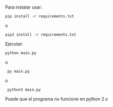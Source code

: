 
Para instalar usar:

    pip install -r requirements.txt
o

    pip3 install -r requirements.txt

Ejecutar:

    python main.py
o
	   

     py main.py

o
	   

     python3 main.py

 Puede que el programa no funcione en python 2.x
